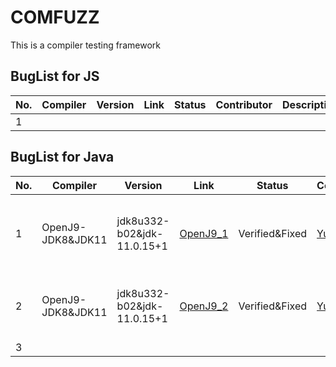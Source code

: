 # COMFUZZ
This is a compiler testing framework



## BugList for JS

| No.  | Compiler | Version | Link | Status | Contributor | Description | module |
| ---- | -------- | ------- | ---- | ------ | ----------- | ----------- | ------ |
| 1    |          |         |      |        |             |             |        |



## BugList for Java

| No.  | Compiler          | Version                    | Link                                                         | Status         | Contributor                               | Description                                                  | module |
| ---- | ----------------- | -------------------------- | ------------------------------------------------------------ | -------------- | ----------------------------------------- | ------------------------------------------------------------ | ------ |
| 1    | OpenJ9-JDK8&JDK11 | jdk8u332-b02&jdk-11.0.15+1 | [OpenJ9_1](https://github.com/eclipse-openj9/openj9/issues/14872) | Verified&Fixed | [Yuan Wang](https://github.com/YuanWangC) | Checking is missing when giving the method System.loadLibrary an absolute path to the file. | jre    |
| 2    | OpenJ9-JDK8&JDK11 | jdk8u332-b02&jdk-11.0.15+1 | [OpenJ9_2](https://github.com/eclipse-openj9/openj9/issues/14873) | Verified&Fixed | [Yuan Wang](https://github.com/YuanWangC) | Wrong initialization to the cause of IllegalStateException in Throwable.initCause(). | jre    |
| 3    |                   |                            |                                                              |                |                                           |                                                              |        |

